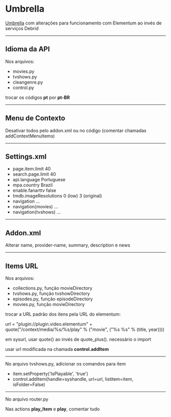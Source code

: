 # Umbrella

[Umbrella](https://github.com/umbrellaplug/umbrellaplug.github.io) com alterações para funcionamento com Elementum ao invés de serviços Debrid

---

## Idioma da API

Nos arquivos:

- movies.py
- tvshows.py
- cleangenre.py
- control.py

trocar os códigos **pt** por **pt-BR**

---

## Menu de Contexto

Desativar todos pelo addon.xml ou no código (comentar chamadas addContextMenuItems)

---

## Settings.xml

- page.item.limit 40
- search.page.limit 40
- api.language Portuguese
- mpa.country Brazil
- enable.fanarttv false
- tmdb.imageResolutions 0 (low) 3 (original)
- navigation ...
- navigation(movies) ...
- navigation(tvshows) ...

---

## Addon.xml

Alterar name, provider-name, summary, description e news

---

## Items URL

Nos arquivos:

- collections.py, função movieDirectory
- tvshows.py, função tvshowDirectory
- episodes.py, função episodeDirectory
- movies.py, função movieDirectory

trocar a URL padrão dos itens pela URL do elementum:

url = "plugin://plugin.video.elementum" + quote("/context/media/%s/%s/play" % ("movie", ("%s %s" % (title, year))))

em sysurl, usar quote() ao invés de quote_plus(). necessário o import

usar url modificada na chamada **control.addItem**

---

No arquivo tvshows.py, adicionar os comandos para item

- item.setProperty('IsPlayable', 'true')
- control.addItem(handle=syshandle, url=url, listitem=item, isFolder=False)

---

No arquivo router.py

Nas actions **play_Item** e **play**, comentar tudo
